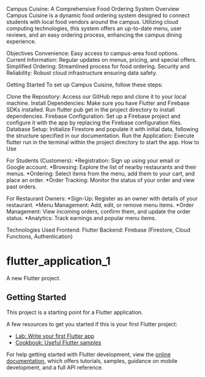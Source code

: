 Campus Cuisine: A Comprehensive Food Ordering System
Overview
Campus Cuisine is a dynamic food ordering system designed to connect students with local food vendors around the campus. Utilizing cloud computing technologies, this system offers an up-to-date menu, user reviews, and an easy ordering process, enhancing the campus dining experience.

Objectives
Convenience: Easy access to campus-area food options.
Current Information: Regular updates on menus, pricing, and special offers.
Simplified Ordering: Streamlined process for food ordering.
Security and Reliability: Robust cloud infrastructure ensuring data safety.

Getting Started
To set up Campus Cuisine, follow these steps:

Clone the Repository: Access our GitHub repo and clone it to your local machine.
Install Dependencies: Make sure you have Flutter and Firebase SDKs installed. Run flutter pub get in the project directory to install dependencies.
Firebase Configuration: Set up a Firebase project and configure it with the app by replacing the Firebase configuration files.
Database Setup: Initialize Firestore and populate it with initial data, following the structure specified in our documentation.
Run the Application: Execute flutter run in the terminal within the project directory to start the app.
How to Use

  For Students (Customers):
*Registration: Sign up using your email or Google account.
*Browsing: Explore the list of nearby restaurants and their menus.
*Ordering: Select items from the menu, add them to your cart, and place an order.
*Order Tracking: Monitor the status of your order and view past orders.

  For Restaurant Owners:
*Sign-Up: Register as an owner with details of your restaurant.
*Menu Management: Add, edit, or remove menu items.
*Order Management: View incoming orders, confirm them, and update the order status.
*Analytics: Track earnings and popular menu items.

Technologies Used
Frontend: Flutter
Backend: Firebase (Firestore, Cloud Functions, Authentication)


# flutter_application_1

A new Flutter project.

## Getting Started

This project is a starting point for a Flutter application.

A few resources to get you started if this is your first Flutter project:

- [Lab: Write your first Flutter app](https://docs.flutter.dev/get-started/codelab)
- [Cookbook: Useful Flutter samples](https://docs.flutter.dev/cookbook)

For help getting started with Flutter development, view the
[online documentation](https://docs.flutter.dev/), which offers tutorials,
samples, guidance on mobile development, and a full API reference.
